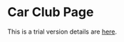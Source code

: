 # Car Club Page
This is a trial version
details are [here](https://scotch.io/tutorials/setting-up-a-mean-stack-single-page-application).
